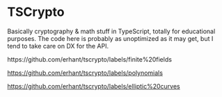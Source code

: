 # TSCrypto

Basically cryptography & math stuff in TypeScript, totally for educational purposes. The code here is probably as unoptimized as it may get, but I tend to take care on DX for the API.

<div align="center>

https://github.com/erhant/tscrypto/labels/finite%20fields

https://github.com/erhant/tscrypto/labels/polynomials

https://github.com/erhant/tscrypto/labels/elliptic%20curves

</div>
